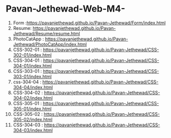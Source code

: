 # Pavan-Jethewad-Web-M4-
1) Form :https://pavanjethewad.github.io/Pavan-Jethewad/Form/index.html
2) Resume: https://pavanjethewad.github.io/Pavan-Jethewad/Resume/resume.html
3) PhotoCatApp : https://pavanjethewad.github.io/Pavan-Jethewad/PhotoCatApp/index.html
4) CSS-302-01 : https://pavanjethewad.github.io/Pavan-Jethewad/CSS-302-01/index.html
5) CSS-304-01 : https://pavanjethewad.github.io/Pavan-Jethewad/CSS-304-01/index.html
6) CSS-303-01 : https://pavanjethewad.github.io/Pavan-Jethewad/CSS-303-01/index.html
7) css-304-04 : https://pavanjethewad.github.io/Pavan-Jethewad/CSS-304-04/index.html
8) CSS-304-02 : https://pavanjethewad.github.io/Pavan-Jethewad/CSS-304-02/index.html
9) CSS-305-01 : https://pavanjethewad.github.io/Pavan-Jethewad/CSS-305-01/index.html
10) CSS-305-02 : https://pavanjethewad.github.io/Pavan-Jethewad/CSS-305-02/index.html
11) CSS-304-03 : https://pavanjethewad.github.io/Pavan-Jethewad/CSS-304-03/index.html
